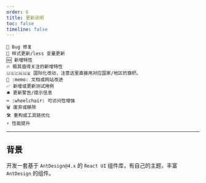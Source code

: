 ```yaml
---
order: 6
title: 更新说明
toc: false
timeline: false
---
```


```
🐞 Bug 修复
💄 样式更新/less 变量更新
🆕 新增特性
🔥 极其值得关注的新增特性
🇺🇸🇨🇳🇬🇧 国际化改动，注意这里直接用对应国家/地区的旗帜。
📖 :memo: 文档或网站改进
✅ 新增或更新测试用例
🛎 更新警告/提示信息
⌨️ :wheelchair: 可访问性增强
🗑 废弃或移除
🛠 重构或工具链优化
⚡️ 性能提升
```
---

## 背景

开发一套基于 `AntDesign@4.x` 的 `React UI` 组件库，有自己的主题，丰富 `AntDesign` 的组件。

